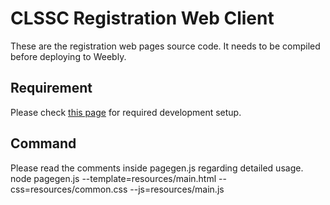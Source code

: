 # CLSSC Registration Web Client

These are the registration web pages source code. It needs to be compiled before deploying to Weebly.

## Requirement

Please check [this page](https://github.com/google/lovefield/blob/master/docs/dev_setup.md) for required development setup.


## Command

Please read the comments inside pagegen.js regarding detailed usage.
node pagegen.js --template=resources/main.html --css=resources/common.css --js=resources/main.js

